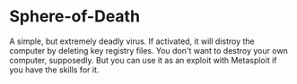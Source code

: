 # Sphere-of-Death
A simple, but extremely deadly virus. 
If activated, it will distroy the computer by deleting key registry files.
You don't want to destroy your own computer, supposedly.
But you can use it as an exploit with Metasploit 
if you have the skills for it.
